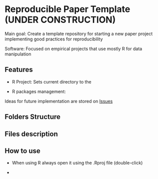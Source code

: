 # Reproducible Paper Template (UNDER CONSTRUCTION)

Main goal: Create a template repository for starting a new paper project implementing good practices for reproducibility

Software: Focused on empirical projects that use mostly R for data manipulation

## Features

* R Project: Sets current directory to the 

* R packages management: 

Ideas for future implementation are stored on [Issues](https://github.com/jpgmv1998/reproducible_paper_template/issues)

## Folders Structure

## Files description

## How to use

* When using R always open it using the .Rproj file (double-click)

*
